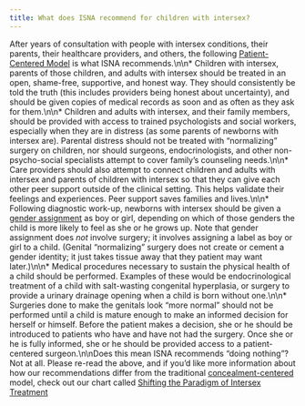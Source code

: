 ```yaml
---
title: What does ISNA recommend for children with intersex?
---
```


After years of consultation with people with intersex conditions, their parents, their healthcare providers, and others, the following [Patient-Centered Model][1] is what <span class="caps">ISNA</span> recommends.\n\n\* Children with intersex, parents of those children, and adults with intersex should be treated in an open, shame-free, supportive, and honest way. They should consistently be told the truth (this includes providers being honest about uncertainty), and should be given copies of medical records as soon and as often as they ask for them.\n\n\* Children and adults with intersex, and their family members, should be provided with access to trained psychologists and social workers, especially when they are in distress (as some parents of newborns with intersex are). Parental distress should not be treated with &#8220;normalizing&#8221; surgery on children, nor should surgeons, endocrinologists, and other non-psycho-social specialists attempt to cover family&#8217;s counseling needs.\n\n\* Care providers should also attempt to connect children and adults with intersex and parents of children with intersex so that they can give each other peer support outside of the clinical setting. This helps validate their feelings and experiences. Peer support saves families and lives.\n\n\* Following diagnostic work-up, newborns with intersex should be given a [gender assignment][2] as boy or girl, depending on which of those genders the child is more likely to feel as she or he grows up. Note that gender assignment does _not_ involve surgery; it involves assigning a label as boy or girl to a child. (Genital &#8220;normalizing&#8221; surgery does not create or cement a gender identity; it just takes tissue away that they patient may want later.)\n\n\* Medical procedures necessary to sustain the physical health of a child should be performed. Examples of these would be endocrinological treatment of a child with salt-wasting congenital hyperplasia, or surgery to provide a urinary drainage opening when a child is born without one.\n\n\* Surgeries done to make the genitals look &#8220;more normal&#8221; should not be performed until a child is mature enough to make an informed decision for herself or himself. Before the patient makes a decision, she or he should be introduced to patients who have and have not had the surgery. Once she or he is fully informed, she or he should be provided access to a patient-centered surgeon.\n\nDoes this mean <span class="caps">ISNA</span> recommends &#8220;doing nothing&#8221;? Not at all. Please re-read the above, and if you&#8217;d like more information about how our recommendations differ from the traditional [concealment-centered][3] model, check out our chart called [Shifting the Paradigm of Intersex Treatment][4]

 [1]: /compare
 [2]: /faq/gender_assignment
 [3]: /faq/concealment
 [4]: /compare.%5Cn